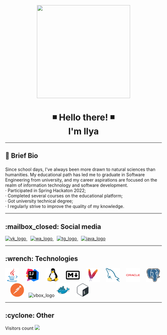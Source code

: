 <div align="center">
  <img height="300" width="300" src="https://media3.giphy.com/media/v1.Y2lkPTc5MGI3NjExMm8zaHdlNjd5ZnI5d3B1ZzQ2bW9ybGtra3lmbHd0dGNwbXhidnlseCZlcD12MV9pbnRlcm5hbF9naWZfYnlfaWQmY3Q9Zw/q15kbCtGFqwx8wYx1n/giphy.webp"  />
</div>

##

<h1 align="center">◾ Hello there! ◾ <br> I'm Ilya </h1>

---

###

<h2 align="left"> 📜 Brief Bio </h2>

###
<p align="left">
Since school days, I've always been more drawn to natural sciences than humanities. My educational path has led me to graduate in Software Engineering from university, and my career aspirations are focused on the realm of information technology and software development. <br>
· Participated in Spring Hackaton 2022;<br>
· Completed several courses on the educational platform;<br>
· Got university technical degree;<br>
· I regularly strive to improve the quality of my knowledge.
</p>

---

<h2 align="left"> :mailbox_closed: Social media </h2>
<div align="left">
  <a href="https://vk.com/freaky_timelapse" target="_blank">
    <img src="https://img.shields.io/badge/%D0%92%D0%9A%D0%BE%D0%BD%D1%82%D0%B0%D0%BA%D1%82%D0%B5-blue?style=for-the-badge&logo=vk" height="30" alt="vk_logo"  />
  </a>
    <img width="6" />
    <a href="https://wa.me/89515014411" target="_blank">
    <img src="https://img.shields.io/badge/WA-009900?style=for-the-badge&logo=WhatsApp&logoColor=white" height="30" alt="wa_logo"  />
  </a>
   <img width="6" />
  <a href="https://t.me/freaky_timelapse" target="_blank">
    <img src="https://img.shields.io/static/v1?message=Telegram&logo=telegram&label=&color=2CA5E0&logoColor=white&labelColor=&style=for-the-badge" height="30" alt="tg_logo"  />
  </a>
  <img width="6" />
  <a href="https://github.com/HeapGeap" target="_blank">
    <img src="https://img.shields.io/badge/GitHub-black?style=for-the-badge&logo=GitHub&logoColor=white" height="30" alt="java_logo"  />
  </a>
</div>

---

###

<h2 align="left"> :wrench: Technologies </h2>
<div align="left">
  <img src="https://github.com/devicons/devicon/blob/v2.16.0/icons/java/java-original.svg" height="45" alt="gh_logo"  />
  <img width="12" />
  <img src="https://github.com/devicons/devicon/blob/v2.16.0/icons/intellij/intellij-original.svg" height="45" alt="ij_logo"  />
  <img width="12" />
  <img src="https://github.com/devicons/devicon/blob/v2.16.0/icons/linux/linux-original.svg" height="45" alt="linux_logo"  />
  <img width="12" />
  <img src="https://github.com/devicons/devicon/blob/v2.16.0/icons/markdown/markdown-original.svg" height="45" alt="md_logo"  />
  <img width="12" />
  <img src="https://github.com/devicons/devicon/blob/v2.16.0/icons/maven/maven-original.svg" height="45" alt="mv_logo"  />
  <img width="12" />
  <img src="https://github.com/devicons/devicon/blob/v2.16.0/icons/mysql/mysql-original.svg" height="45" alt="msql_logo"  />
  <img width="12" />
  <img src="https://github.com/devicons/devicon/blob/v2.16.0/icons/oracle/oracle-original.svg" height="45" alt="orcl_logo"  />
  <img width="12" />
  <img src="https://github.com/devicons/devicon/blob/v2.16.0/icons/postgresql/postgresql-original.svg" height="45" alt="pg_logo"  />
  <img width="12" />
  <img src="https://github.com/devicons/devicon/blob/v2.16.0/icons/postman/postman-original.svg" height="45" alt="pstmn_logo"  />
  <img width="6" />
  <img src="https://e7.pngegg.com/pngimages/340/100/png-clipart-virtualbox-virtual-machine-operating-systems-virtualization-x86-linux-logo-linux-thumbnail.png" height="45" alt="vbox_logo"  />
  <img src="https://github.com/devicons/devicon/blob/v2.16.0/icons/docker/docker-original.svg" height="45" alt="dcrk_logo"  />
  <img width="12" />
  <img src="https://github.com/devicons/devicon/blob/v2.16.0/icons/bash/bash-original.svg" height="45" alt="dcrk_logo"  />
</div>

---

###

<h2 align="left"> :cyclone: Other </h2>
Visitors count
<img src="https://profile-counter.glitch.me/HeapGeap/count.svg" />
